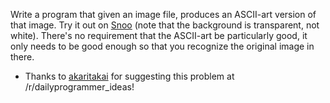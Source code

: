 Write a program that given an image file, produces an ASCII-art version of that image. Try it out on [Snoo](http://i.imgur.com/tJmB9.png) (note that the background is transparent, not white). There's no requirement that the ASCII-art be particularly good, it only needs to be good enough so that you recognize the original image in there. 


* Thanks to [akaritakai](http://www.reddit.com/user/akaritakai) for suggesting this problem at /r/dailyprogrammer_ideas!
